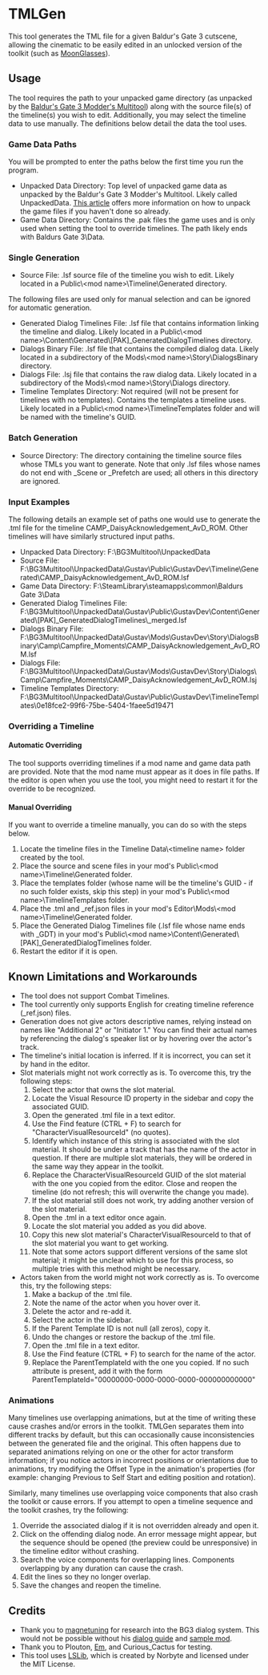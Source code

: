 # TMLGen

 This tool generates the TML file for a given Baldur's Gate 3 cutscene, allowing the cinematic to be easily edited in an unlocked version of the toolkit (such as [MoonGlasses](https://www.nexusmods.com/baldursgate3/mods/12308?tab=description)).

## Usage

The tool requires the path to your unpacked game directory (as unpacked by the [Baldur's Gate 3 Modder's Multitool](https://github.com/ShinyHobo/BG3-Modders-Multitool)) along with the source file(s) of the timeline(s) you wish to edit.
Additionally, you may select the timeline data to use manually. The definitions below detail the data the tool uses.

### Game Data Paths
You will be prompted to enter the paths below the first time you run the program.

- Unpacked Data Directory: Top level of unpacked game data as unpacked by the Baldur's Gate 3 Modder's Multitool. Likely called UnpackedData. [This article](https://github.com/ShinyHobo/BG3-Modders-Multitool/wiki/Unpacking-Game-Files) offers more information on how to unpack the game files if you haven't done so already.
- Game Data Directory: Contains the .pak files the game uses and is only used when setting the tool to override timelines. The path likely ends with Baldurs Gate 3\Data.

### Single Generation

- Source File: .lsf source file of the timeline you wish to edit. Likely located in a Public\\<mod name\>\Timeline\Generated directory.

The following files are used only for manual selection and can be ignored for automatic generation.

- Generated Dialog Timelines File: .lsf file that contains information linking the timeline and dialog. Likely located in a Public\\<mod name\>\Content\Generated\\[PAK]_GeneratedDialogTimelines directory.
- Dialogs Binary File: .lsf file that contains the compiled dialog data. Likely located in a subdirectory of the Mods\\<mod name\>\Story\DialogsBinary directory.
- Dialogs File: .lsj file that contains the raw dialog data. Likely located in a subdirectory of the Mods\\<mod name\>\Story\Dialogs directory.
- Timeline Templates Directory: Not required (will not be present for timelines with no templates). Contains the templates a timeline uses. Likely located in a Public\\<mod name\>\TimelineTemplates folder and will be named with the timeline's GUID.

### Batch Generation

- Source Directory: The directory containing the timeline source files whose TMLs you want to generate. Note that only .lsf files whose names do not end with _Scene or _Prefetch are used; all others in this directory are ignored.

### Input Examples

The following details an example set of paths one would use to generate the .tml file for the timeline CAMP_DaisyAcknowledgement_AvD_ROM. Other timelines will have similarly structured input paths.

- Unpacked Data Directory: F:\BG3Multitool\UnpackedData
- Source File: F:\BG3Multitool\UnpackedData\Gustav\Public\GustavDev\Timeline\Generated\CAMP_DaisyAcknowledgement_AvD_ROM.lsf
- Game Data Directory: F:\SteamLibrary\steamapps\common\Baldurs Gate 3\Data
- Generated Dialog Timelines File: F:\BG3Multitool\UnpackedData\Gustav\Public\GustavDev\Content\Generated\\[PAK]_GeneratedDialogTimelines\\_merged.lsf
- Dialogs Binary File: F:\BG3Multitool\UnpackedData\Gustav\Mods\GustavDev\Story\DialogsBinary\Camp\Campfire_Moments\CAMP_DaisyAcknowledgement_AvD_ROM.lsf
- Dialogs File: F:\BG3Multitool\UnpackedData\Gustav\Mods\GustavDev\Story\Dialogs\Camp\Campfire_Moments\CAMP_DaisyAcknowledgement_AvD_ROM.lsj
- Timeline Templates Directory: F:\BG3Multitool\UnpackedData\Gustav\Public\GustavDev\TimelineTemplates\0e18fce2-99f6-75be-5404-1faee5d19471

### Overriding a Timeline

#### Automatic Overriding

The tool supports overriding timelines if a mod name and game data path are provided. Note that the mod name must appear as it does in file paths. If the editor is open when you use the tool, you might need to restart it for the override to be recognized.

#### Manual Overriding

If you want to override a timeline manually, you can do so with the steps below.

1. Locate the timeline files in the Timeline Data\\<timeline name\> folder created by the tool.
2. Place the source and scene files in your mod's Public\\<mod name\>\Timeline\Generated folder.
3. Place the templates folder (whose name will be the timeline's GUID - if no such folder exists, skip this step) in your mod's Public\\<mod name\>\TimelineTemplates folder.
4. Place the .tml and _ref.json files in your mod's Editor\Mods\\<mod name\>\Timeline\Generated folder.
5. Place the Generated Dialog Timelines file (.lsf file whose name ends with _GDT) in your mod's Public\\<mod name\>\Content\Generated\\[PAK]_GeneratedDialogTimelines folder.
6. Restart the editor if it is open.

## Known Limitations and Workarounds

- The tool does not support Combat Timelines.
- The tool currently only supports English for creating timeline reference (_ref.json) files.
- Generation does not give actors descriptive names, relying instead on names like "Additional 2" or "Initiator 1." You can find their actual names by referencing the dialog's speaker list or by hovering over the actor's track.
- The timeline's initial location is inferred. If it is incorrect, you can set it by hand in the editor.
- Slot materials might not work correctly as is. To overcome this, try the following steps:
  1. Select the actor that owns the slot material.
  2. Locate the Visual Resource ID property in the sidebar and copy the associated GUID.
  3. Open the generated .tml file in a text editor.
  4. Use the Find feature (CTRL + F) to search for "CharacterVisualResourceId" (no quotes).
  5. Identify which instance of this string is associated with the slot material. It should be under a track that has the name of the actor in question. If there are multiple slot materials, they will be ordered in the same way they appear in the toolkit.
  6. Replace the CharacterVisualResourceId GUID of the slot material with the one you copied from the editor. Close and reopen the timeline (do not refresh; this will overwrite the change you made).
  7. If the slot material still does not work, try adding another version of the slot material.
  8. Open the .tml in a text editor once again.
  9. Locate the slot material you added as you did above.
  10. Copy this new slot material's CharacterVisualResourceId to that of the slot material you want to get working.
  11. Note that some actors support different versions of the same slot material; it might be unclear which to use for this process, so multiple tries with this method might be necessary.
- Actors taken from the world might not work correctly as is. To overcome this, try the following steps:
  1. Make a backup of the .tml file.
  2. Note the name of the actor when you hover over it.
  3. Delete the actor and re-add it.
  4. Select the actor in the sidebar.
  5. If the Parent Template ID is not null (all zeros), copy it.
  6. Undo the changes or restore the backup of the .tml file.
  7. Open the .tml file in a text editor.
  8. Use the Find feature (CTRL + F) to search for the name of the actor.
  9. Replace the ParentTemplateId with the one you copied. If no such attribute is present, add it with the form ParentTemplateId="00000000-0000-0000-0000-000000000000"

### Animations

Many timelines use overlapping animations, but at the time of writing these cause crashes and/or errors in the toolkit. TMLGen separates them into different tracks by default, but this can occasionally cause inconsistencies between the generated file and the original.
This often happens due to separated animations relying on one or the other for actor transform information; if you notice actors in incorrect positions or orientations due to animations, try modifying the Offset Type in the animation's properties (for example: changing Previous to Self Start and editing position and rotation).

Similarly, many timelines use overlapping voice components that also crash the toolkit or cause errors. If you attempt to open a timeline sequence and the toolkit crashes, try the following:

1. Override the associated dialog if it is not overridden already and open it.
2. Click on the offending dialog node. An error message might appear, but the sequence should be opened (the preview could be unresponsive) in the timeline editor without crashing.
3. Search the voice components for overlapping lines. Components overlapping by any duration can cause the crash.
4. Edit the lines so they no longer overlap.
5. Save the changes and reopen the timeline.

## Credits

- Thank you to [magnetuning](https://next.nexusmods.com/profile/magnetuning?gameId=3474) for research into the BG3 dialog system. This would not be possible without his [dialog guide](https://wiki.bg3.community/en/Tutorials/new-voice-lines) and [sample mod](https://www.nexusmods.com/baldursgate3/mods/10086).
- Thank you to Plouton, [Em](https://hellions-heart.tumblr.com), and Curious_Cactus for testing.
- This tool uses [LSLib](https://github.com/Norbyte/lslib), which is created by Norbyte and licensed under the MIT License.
